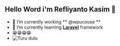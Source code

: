 ## Hello Word i'm Refliyanto Kasim 👋

<!--
**Refliyanto-Kasim/Refliyanto-Kasim** is a ✨ _special_ ✨ repository because its `README.md` (this file) appears on your GitHub profile.

Here are some ideas to get you started:

- 🔭 I’m currently working on ...
- 🌱 I’m currently learning ...
- 👯 I’m looking to collaborate on ...
- 🤔 I’m looking for help with ...
- 💬 Ask me about ...
- 📫 How to reach me: ...
- 😄 Pronouns: ...
- ⚡ Fun fact: ...
-->

- 🔭 I’m currently working  ** @wpucouse **
- 🌱 I’m currently learning  [**Laravel**](https//laravel.com) framework
- 😁😁😁😁
- ![Turu dulu](https://media1.giphy.com/media/v1.Y2lkPTc5MGI3NjExaGt5dms3Y3l6dTR0dmNmYTZiYml3OXk4cGNpd240M2JmNGR4OXNydyZlcD12MV9pbnRlcm5hbF9naWZfYnlfaWQmY3Q9Zw/l4EoZ1rJtDfypcna8/giphy.gif)

